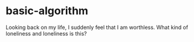 # basic-algorithm
Looking back on my life, I suddenly feel that I am worthless. What kind of loneliness and loneliness is this?
